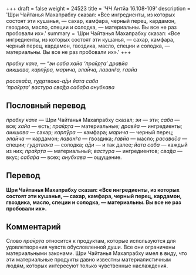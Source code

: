 +++
draft = false
weight = 24523
title = 'ЧЧ Антйа 16.108-109'
description = 'Шри Чайтанья Махапрабху сказал: «Все ингредиенты, из которых состоят эти кушанья, — сахар, камфара, черный перец, кардамон, гвоздика, масло, специи и солодка, — материальны. Вы все не раз пробовали их».'
summary = 'Шри Чайтанья Махапрабху сказал: «Все ингредиенты, из которых состоят эти кушанья, — сахар, камфара, черный перец, кардамон, гвоздика, масло, специи и солодка, — материальны. Вы все не раз пробовали их».'
+++

_прабху кахе, — “эи саба хайа ‘пра̄кр̣та’ дравйа  
аикшава, карпӯра, марича, эла̄ича, лаван̇га, гавйа_

_расава̄са, гуд̣атвака-а̄ди йата саба  
‘пра̄кр̣та’ вастура сва̄да саба̄ра анубхава_

## Пословный перевод

_прабху_ _кахе_ — Шри Чайтанья Махапрабху сказал; _эи_ — эти; _саба_ — все; _хайа_ — есть; _пра̄кр̣та_ — материальные; _дравйа_ — ингредиенты; _аикшава_ — сахар; _карпӯра_ — камфара; _марича_ — черный перец; _эла̄ича_ — кардамон; _лаван̇га_ — гвоздика; _гавйа_ — масло; _расава̄са_ — специи; _гуд̣атвака_ — солодка; _а̄ди_ — и так далее; _йата_ _саба_ — каждый из них; _пра̄кр̣та_ — материальный; _вастура_ — ингредиентов; _сва̄да_ — вкус; _саба̄ра_ — всех; _анубхава_ — ощущение.

## Перевод

**Шри Чайтанья Махапрабху сказал: «Все ингредиенты, из которых состоят эти кушанья, — сахар, камфара, черный перец, кардамон, гвоздика, масло, специи и солодка, — материальны. Вы все не раз пробовали их».**

## Комментарий

Слово _пра̄кр̣та_ относится к продуктам, которые используются для удовлетворения чувств обусловленной души. Все они ограничены материальными законами. Шри Чайтанья Махапрабху имел в виду, что эти материальные продукты давно известны материалистичным людям, которых интересуют только чувственные наслаждения.

